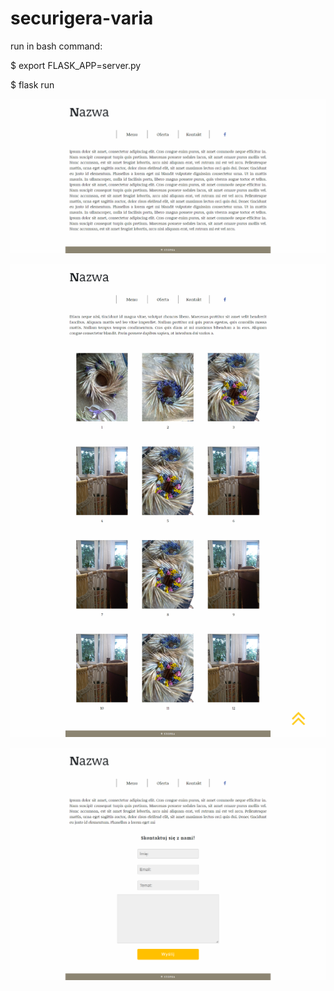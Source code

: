 # securigera-varia

run in bash command:

$ export FLASK_APP=server.py

$ flask run

![photo](ss/screen1.png)

![photo](ss/screen2.png)

![photo](ss/screen3.png)



